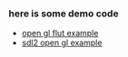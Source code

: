 ### here is some demo code
* [open gl flut example](opengl_flut_example.md)
* [sdl2 open gl example](sdl2_opengl.md)